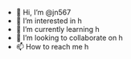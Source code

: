 - 👋 Hi, I’m @jn567
- 👀 I’m interested in h
- 🌱 I’m currently learning h
- 💞️ I’m looking to collaborate on h
- 📫 How to reach me h

<!---
jn567/jn567 is a ✨ h ✨ repository because its `README.md` (this file) appears on your GitHub profile.
You can click the h link to take a look at your changes.
--->
